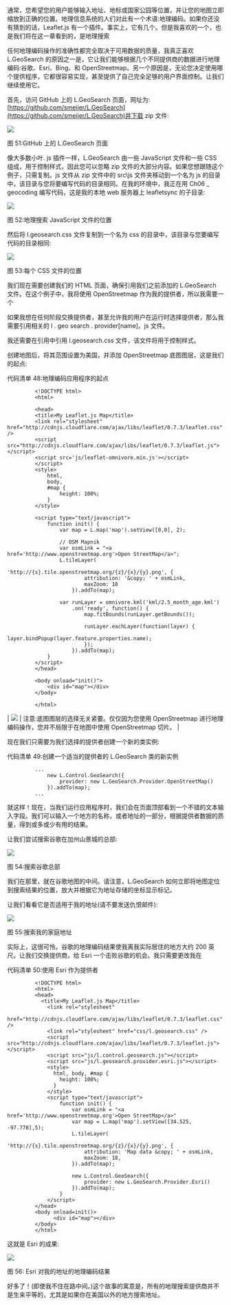 通常，您希望您的用户能够输入地址、地标或国家公园等位置，并让您的地图立即缩放到正确的位置。地理信息系统的人们对此有一个术语:地理编码。如果你还没有猜到的话，Leaflet.js 有一个插件。事实上，它有几个。但是我喜欢的一个，也是我们将在这一章看到的，是地理搜索

任何地理编码操作的准确性都完全取决于可用数据的质量，我真正喜欢 L.GeoSearch 的原因之一是，它让我们能够根据几个不同提供商的数据进行地理编码:谷歌、Esri、Bing、和 OpenStreetmap。另一个原因是，无论您决定使用哪个提供程序，它都很容易实现，甚至提供了自己完全足够的用户界面控制。让我们继续使用它。

首先，访问 GitHub 上的 L.GeoSearch 页面，网址为:[https://github.com/smeijer/L.GeoSearch](https://github.com/smeijer/L.GeoSearch)并下载 zip 文件:

![](../images/00058.jpeg)

图 51:GitHub 上的 L.GeoSearch 页面

像大多数小叶. js 插件一样，L.GeoSearch 由一些 JavaScript 文件和一些 CSS 组成，用于控制样式，因此您可以忽略 zip 文件的大部分内容。如果您想跟随这个例子，只需复制。js 文件从 zip 文件中的 src\js 文件夹移动到一个名为 js 的目录中，该目录与您将要编写代码的目录相同。在我的环境中，我正在用 Ch06 _ geocoding 编写代码，这是我的本地 web 服务器上 leafletsync 的子目录:

![](../images/00059.jpeg)

图 52:地理搜索 JavaScript 文件的位置

然后将 l.geosearch.css 文件复制到一个名为 css 的目录中，该目录与您要编写代码的目录相同:

![](../images/00060.jpeg)

图 53:每个 CSS 文件的位置

我们现在需要创建我们的 HTML 页面，确保引用我们之前添加的 L.GeoSearch 文件。在这个例子中，我将使用 OpenStreetmap 作为我的提供者，所以我需要一个

如果我想在任何阶段交换提供者，甚至允许我的用户在运行时选择提供者，那么我需要引用相关的 l . geo search . provider[name]。js 文件。

我还需要在<link>引用中引用 l.geosearch.css 文件，该文件将用于控制样式。

创建地图后，将其范围设置为美国，并添加 OpenStreetmap 底图图层，这是我们的起点:

代码清单 48:地理编码应用程序的起点

```
         <!DOCTYPE html>
         <html>

         <head>
         <title>My Leaflet.js Map</title>
         <link rel="stylesheet" href="http://cdnjs.cloudflare.com/ajax/libs/leaflet/0.7.3/leaflet.css" />
         <script src="http://cdnjs.cloudflare.com/ajax/libs/leaflet/0.7.3/leaflet.js"></script>
         <script src='js/leaflet-omnivore.min.js'></script>
         </script>
         <style>
             html,
             body,
             #map {
                 height: 100%;
             }
         </style>

         <script type="text/javascript">
             function init() {
                 var map = L.map('map').setView([0,0], 2);

                 // OSM Mapnik
                 var osmLink = "<a href='http://www.openstreetmap.org'>Open StreetMap</a>";
                 L.tileLayer(
                     'http://{s}.tile.openstreetmap.org/{z}/{x}/{y}.png', {
                         attribution: '&copy; ' + osmLink,
                         maxZoom: 18
                     }).addTo(map);

                 var runLayer = omnivore.kml('kml/2.5_month_age.kml')
                     .on('ready', function() {
                         map.fitBounds(runLayer.getBounds());

                         runLayer.eachLayer(function(layer) {
                             layer.bindPopup(layer.feature.properties.name);
                         });
                     }).addTo(map);
             }
         </script>
         </head>

         <body onload="init()">
             <div id="map"></div>
         </body>

         </html>

```

| ![](../images/00006.gif) | 注意:底图图层的选择无关紧要。仅仅因为您使用 OpenStreetmap 进行地理编码操作，您并不局限于在地图中使用 OpenStreetmap 切片。 |

现在我们只需要为我们选择的提供者创建一个新的类实例:

代码清单 49:创建一个适当的提供者的 L.GeoSearch 类的新实例

```
         ...
             new L.Control.GeoSearch({
                 provider: new L.GeoSearch.Provider.OpenStreetMap()
             }).addTo(map);
         ...

```

就这样！现在，当我们运行应用程序时，我们会在页面顶部看到一个不错的文本输入字段。我们可以输入一个地方的名称，或者地址的一部分，根据提供者数据的质量，得到或多或少有用的结果。

让我们尝试搜索谷歌在加州山景城的总部:

![](../images/00061.jpeg)

图 54:搜索谷歌总部

我们在那里，就在谷歌地图的中间。请注意，L.GeoSearch 如何立即将地图定位到搜索结果的位置，放大并根据它为地址存储的坐标显示标记。

让我们看看它是否适用于我的地址(请不要发送仇恨邮件):

![](../images/00062.jpeg)

图 55:搜索我的家庭地址

实际上，这很可怜。谷歌的地理编码结果使我离我实际居住的地方大约 200 英尺。让我们交换提供商，给 Esri 一个击败谷歌的机会。我只需要更改我在

代码清单 50:使用 Esri 作为提供者

```
         <!DOCTYPE html>
         <html>
         <head>
           <title>My Leaflet.js Map</title>
             <link rel="stylesheet"
               href="http://cdnjs.cloudflare.com/ajax/libs/leaflet/0.7.3/leaflet.css" />
             <link rel="stylesheet" href="css/l.geosearch.css" />
             <script src="http://cdnjs.cloudflare.com/ajax/libs/leaflet/0.7.3/leaflet.js"></script>
             <script src="js/l.control.geosearch.js"></script>
             <script src="js/l.geosearch.provider.esri.js"></script>
             <style>
               html, body, #map {
                 height: 100%;
               }
             </style>
             <script type="text/javascript">
                 function init() {
                     var osmLink = "<a href='http://www.openstreetmap.org'>Open StreetMap</a>"
                     var map = L.map('map').setView([34.525, -97.778],5);
                     L.tileLayer(
                         'http://{s}.tile.openstreetmap.org/{z}/{x}/{y}.png', {
                         attribution: 'Map data &copy; ' + osmLink,
                         maxZoom: 18,
                     }).addTo(map);

                     new L.Control.GeoSearch({
                         provider: new L.GeoSearch.Provider.Esri()
                     }).addTo(map);
                 }              
             </script>
         </head>
         <body onload=init()>
               <div id="map"></div>
         </body>
         </html>

```

这就是 Esri 的成果:

![](../images/00065.jpeg)

图 56: Esri 对我的地址的地理编码结果

好多了！(即使我不住在路中间。)这个故事的寓意是，所有的地理搜索提供商并不是生来平等的，尤其是如果你在美国以外的地方搜索地址。